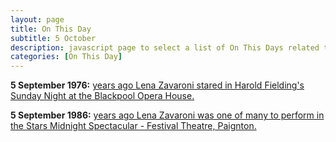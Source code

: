 ```yaml
---
layout: page
title: On This Day
subtitle: 5 October
description: javascript page to select a list of On This Days related to Lena Zavaroni.
categories: [On This Day]
---
```


**5 September 1976:**
[<span id="age1"></span> years ago Lena Zavaroni stared in Harold Fielding's Sunday Night at the Blackpool Opera House.](/theatre/harold%20fielding/blackpool%20opera%20house/1976/09/05/harold-fieldings-sunday-night-at-the-blackpool-opera-house.html)

**5 September 1986:**
[<span id="age2"></span> years ago Lena Zavaroni was one of many to perform in the Stars Midnight Spectacular - Festival Theatre, Paignton.](/theatre/1986/09/05/stars-midnight-spectacular.html)

<!-- Script for calculating number of years ago -->
<script>
var dob = '19760905';
var year = Number(dob.substr(0, 4));
var month = Number(dob.substr(4, 2)) - 1;
var day = Number(dob.substr(6, 2));
var today = new Date();
var age1 = today.getFullYear() - year;
if (today.getMonth() < month || (today.getMonth() == month && today.getDate() < day)) {
age1--;
}
document.getElementById("age1").innerHTML=age1;

var dob = '19860905';
var year = Number(dob.substr(0, 4));
var month = Number(dob.substr(4, 2)) - 1;
var day = Number(dob.substr(6, 2));
var today = new Date();
var age2 = today.getFullYear() - year;
if (today.getMonth() < month || (today.getMonth() == month && today.getDate() < day)) {
age2--;
}
document.getElementById("age2").innerHTML=age2;
</script>
